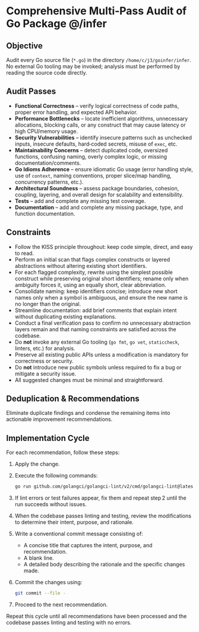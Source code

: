 # Comprehensive Multi‑Pass Audit of Go Package @/infer  

## Objective  

Audit every Go source file (`*.go`) in the directory `/home/c/j3/goinfer/infer`. No external Go tooling may be invoked; analysis must be performed by reading the source code directly.

## Audit Passes  

- **Functional Correctness** – verify logical correctness of code paths, proper error handling, and expected API behavior.  
- **Performance Bottlenecks** – locate inefficient algorithms, unnecessary allocations, blocking calls, or any construct that may cause latency or high CPU/memory usage.  
- **Security Vulnerabilities** – identify insecure patterns such as unchecked inputs, insecure defaults, hard‑coded secrets, misuse of `exec`, etc.  
- **Maintainability Concerns** – detect duplicated code, oversized functions, confusing naming, overly complex logic, or missing documentation/comments.  
- **Go Idioms Adherence** – ensure idiomatic Go usage (error handling style, use of `context`, naming conventions, proper slice/map handling, concurrency patterns, etc.).  
- **Architectural Soundness** – assess package boundaries, cohesion, coupling, layering, and overall design for scalability and extensibility.  
- **Tests** – add and complete any missing test coverage.  
- **Documentation** – add and complete any missing package, type, and function documentation.  

## Constraints  

- Follow the KISS principle throughout: keep code simple, direct, and easy to read.  
- Perform an initial scan that flags complex constructs or layered abstractions without altering existing short identifiers.  
- For each flagged complexity, rewrite using the simplest possible construct while preserving original short identifiers; rename only when ambiguity forces it, using an equally short, clear abbreviation.  
- Consolidate naming: keep identifiers concise; introduce new short names only when a symbol is ambiguous, and ensure the new name is no longer than the original.  
- Streamline documentation: add brief comments that explain intent without duplicating existing explanations.  
- Conduct a final verification pass to confirm no unnecessary abstraction layers remain and that naming constraints are satisfied across the codebase.  
- Do **not** invoke any external Go tooling (`go fmt`, `go vet`, `staticcheck`, linters, etc.) for analysis.  
- Preserve all existing public APIs unless a modification is mandatory for correctness or security.  
- Do **not** introduce new public symbols unless required to fix a bug or mitigate a security issue.  
- All suggested changes must be minimal and straightforward.  

## Deduplication & Recommendations  

Eliminate duplicate findings and condense the remaining items into actionable improvement recommendations.  

## Implementation Cycle  

For each recommendation, follow these steps:  

1. Apply the change.  

2. Execute the following commands:  

   ```bash
   go run github.com/golangci/golangci-lint/v2/cmd/golangci-lint@latest run --fix && go test ./...
   ```  

3. If lint errors or test failures appear, fix them and repeat step 2 until the run succeeds without issues.  

4. When the codebase passes linting and testing, review the modifications to determine their intent, purpose, and rationale.  

5. Write a conventional commit message consisting of:  
   - A concise title that captures the intent, purpose, and recommendation.  
   - A blank line.  
   - A detailed body describing the rationale and the specific changes made.  

6. Commit the changes using:  

   ```bash
   git commit --file -
   ```  

7. Proceed to the next recommendation.  

Repeat this cycle until all recommendations have been processed and the codebase passes linting and testing with no errors.
